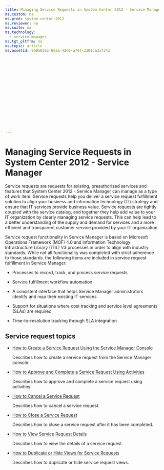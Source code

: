 ```yaml
---
title: Managing Service Requests in System Center 2012 - Service Manager
ms.custom: na
ms.prod: system-center-2012
ms.reviewer: na
ms.suite: na
ms.technology: 
  - service-manager
ms.tgt_pltfrm: na
ms.topic: article
ms.assetid: 9a0583e5-0eaa-42d0-a704-2301ca3af342
 

















---
```

# Managing Service Requests in System Center 2012 - Service Manager
Service requests are requests for existing, preauthorized services and features that System Center 2012 - Service Manager can manage as a type of work item. Service requests help you deliver a service request fulfillment solution to align your business and information technology \(IT\) strategy and ensure that IT services provide business value. Service requests are tightly coupled with the service catalog, and together they help add value to your IT organization by clearly managing service requests. This can help lead to a better understanding of the supply and demand for services and a more efficient and transparent customer service provided by your IT organization.  
  
 Service request functionality in Service Manager is based on Microsoft Operations Framework \(MOF\) 4.0 and Information Technology Infrastructure Library \(ITIL\) V3 processes in order to align with industry standards. While not all functionality was completed with strict adherence to those standards, the following items are included in service request fulfillment in Service Manager:  
  
-   Processes to record, track, and process service requests  
  
-   Service fulfillment workflow automation  
  
-   A consistent interface that helps Service Manager administrators identify and map their existing IT services  
  
-   Support for situations where cost tracking and service level agreements \(SLAs\) are required  
  
-   Time\-to\-resolution tracking through SLA integration  
  
## Service request topics  
  
-   [How to Create a Service Request Using the Service Manager Console](../../../sm/manage/operate/How-to-Create-a-Service-Request-Using-the-Service-Manager-Console.md)  
  
     Describes how to create a service request from the Service Manager console.  
  
-   [How to Approve and Complete a Service Request Using Activities](../../../sm/manage/operate/How-to-Approve-and-Complete-a-Service-Request-Using-Activities.md)  
  
     Describes how to approve and complete a service request using activities.  
  
-   [How to Cancel a Service Request](../../../sm/manage/operate/How-to-Cancel-a-Service-Request.md)  
  
     Describes how to cancel a service request.  
  
-   [How to Close a Service Request](../../../sm/manage/operate/How-to-Close-a-Service-Request.md)  
  
     Describes how to close a service request after it has been completed.  
  
-   [How to View Service Request Details](../../../sm/manage/operate/How-to-View-Service-Request-Details.md)  
  
     Describes how to view the details of a service request.  
  
-   [How to Duplicate or Hide Views for Service Requests](../../../sm/manage/operate/How-to-Duplicate-or-Hide-Views-for-Service-Requests.md)  
  
     Describes how to duplicate or hide service request views.
